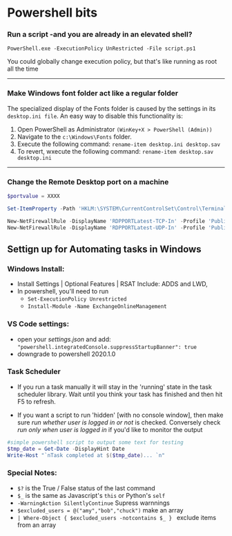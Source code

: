 # Powershell bits

### Run a script -and you are already in an elevated shell?

```PowerShell.exe -ExecutionPolicy UnRestricted -File script.ps1```

You could globally change execution policy, but that's like running as root all the time


***
### Make Windows font folder act like a regular folder
The specialized display of the Fonts folder is caused by the settings in its ```desktop.ini file```. An easy way to disable this functionality is:

1. Open PowerShell as Administrator ```(WinKey+X > PowerShell (Admin))```
2. Navigate to the ```c:\Windows\Fonts``` folder.
3. Execute the following command: ```rename-item desktop.ini desktop.sav```
4. To revert, wxecute the following command: ```rename-item desktop.sav desktop.ini```

***

### Change the Remote Desktop port on a machine

```powershell
$portvalue = XXXX

Set-ItemProperty -Path 'HKLM:\SYSTEM\CurrentControlSet\Control\Terminal Server\WinStations\RDP-Tcp' -name "PortNumber" -Value $portvalue 

New-NetFirewallRule -DisplayName 'RDPPORTLatest-TCP-In' -Profile 'Public' -Direction Inbound -Action Allow -Protocol TCP -LocalPort $portvalue 
New-NetFirewallRule -DisplayName 'RDPPORTLatest-UDP-In' -Profile 'Public' -Direction Inbound -Action Allow -Protocol UDP -LocalPort $portvalue 
```


## Settign up for Automating tasks in Windows

### Windows Install:
- Install Settings | Optional Features | RSAT Include: ADDS and LWD,
- In powershell, you'll need to run 
  - ```Set-ExecutionPolicy Unrestricted```
  - ```Install-Module -Name ExchangeOnlineManagement```

### VS Code settings:
- open your *settings.json* and add:  ```"powershell.integratedConsole.suppressStartupBanner": true```
- downgrade to powershell 2020.1.0


### Task Scheduler

- If you run a task manually it will stay in the 'running' state in the task scheduler library. Wait until you think your task has finished and then hit F5 to refresh.

- If you want a script to run 'hidden' [with no console window], then make sure *run whether user is logged in or not* is checked. Conversely check *run only when user is logged in* if you'd like to monitor the output


```powershell
#simple powershell script to output some text for testing
$tmp_date = Get-Date -DisplayHint Date
Write-Host "`nTask completed at $($tmp_date)... `n"
```
### Special Notes:

- ```$?``` is the True / False status of the last command
- ```$_``` is the same as Javascript's ```this``` or Python's ```self```
- ```-WarningAction SilentlyContinue``` Supress warnnings
- ```$excluded_users = @("amy","bob","chuck")``` make an array
- ```| Where-Object { $excluded_users -notcontains $_ } ``` exclude items from an array
